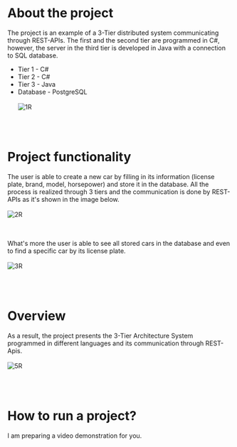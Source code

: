 # About the project
The project is an example of a 3-Tier distributed system communicating through REST-APIs. The first and the second tier are programmed in C#, however, the server in the third tier is developed in Java with a connection to SQL database.

* Tier 1 - C#
* Tier 2 - C#
* Tier 3 - Java
* Database - PostgreSQL<br/><br/>
![1R](https://user-images.githubusercontent.com/84182964/141694504-941ad3fb-b0c7-41b1-91a3-54fa17ac0e50.png)

<br/><br/>

# Project functionality
The user is able to create a new car by filling in its information (license plate, brand, model, horsepower) and store it in the database. All the process is realized through 3 tiers and the communication is done by REST-APIs as it's shown in the image below. <br/><br/>
![2R](https://user-images.githubusercontent.com/84182964/141694647-2cd28634-61f0-4cb5-9bfc-d470bf4a274d.png)

<br/><br/>
What's more the user is able to see all stored cars in the database and even to find a specific car by its license plate. <br/><br/>
![3R](https://user-images.githubusercontent.com/84182964/141694765-b8a6bb8f-bb2d-4b39-babc-2c41b0b24ac7.png)

<br/><br/>
# Overview
As a result, the project presents the 3-Tier Architecture System programmed in different languages and its communication through REST-Apis.<br/><br/>
![5R](https://user-images.githubusercontent.com/84182964/141694905-23731d2e-0be0-4ffe-8532-db5835207c05.png)

<br/><br/>
# How to run a project?
I am preparing a video demonstration for you.
